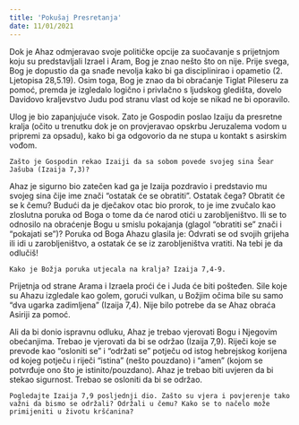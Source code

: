 ```yaml
---
title: 'Pokušaj Presretanja'
date: 11/01/2021
---
```


Dok je Ahaz odmjeravao svoje političke opcije za suočavanje s prijetnjom koju su predstavljali Izrael i Aram, Bog je znao nešto što on nije. Prije svega, Bog je dopustio da ga snađe nevolja kako bi ga disciplinirao i opametio (2. Ljetopisa 28,5.19). Osim toga, Bog je znao da bi obraćanje Tiglat Pileseru za pomoć, premda je izgledalo logično i privlačno s ljudskog gledišta, dovelo Davidovo kraljevstvo Judu pod stranu vlast od koje se nikad ne bi oporavilo.

Ulog je bio zapanjujuće visok. Zato je Gospodin poslao Izaiju da presretne kralja (očito u trenutku dok je on provjeravao opskrbu Jeruzalema vodom u pripremi za opsadu), kako bi ga odgovorio da ne stupa u kontakt s asirskim vođom.

`Zašto je Gospodin rekao Izaiji da sa sobom povede svojeg sina Šear Jašuba (Izaija 7,3)?`

Ahaz je sigurno bio zatečen kad ga je Izaija pozdravio i predstavio mu svojeg sina čije ime znači “ostatak će se obratiti”. Ostatak čega? Obratit će se k čemu? Budući da je dječakov otac bio prorok, to je ime zvučalo kao zloslutna poruka od Boga o tome da će narod otići u zarobljeništvo. Ili se to odnosilo na obraćenje Bogu u smislu pokajanja (glagol “obratiti se” znači i “pokajati se”)? Poruka od Boga Ahazu glasila je: Odvrati se od svojih grijeha ili idi u zarobljeništvo, a ostatak će se iz zarobljeništva vratiti. Na tebi je da odlučiš!

`Kako je Božja poruka utjecala na kralja? Izaija 7,4-9.`

Prijetnja od strane Arama i Izraela proći će i Juda će biti pošteđen. Sile koje su Ahazu izgledale kao golem, gorući vulkan, u Božjim očima bile su samo “dva ugarka zadimljena” (Izaija 7,4). Nije bilo potrebe da se Ahaz obraća Asiriji za pomoć.

Ali da bi donio ispravnu odluku, Ahaz je trebao vjerovati Bogu i Njegovim obećanjima. Trebao je vjerovati da bi se održao (Izaija 7,9). Riječi koje se prevode kao “osloniti se” i “održati se” potječu od istog hebrejskog korijena od kojeg potječu i riječi “istina” (nešto pouzdano) i “amen” (kojom se potvrđuje ono što je istinito/pouzdano). Ahaz je trebao biti uvjeren da bi stekao sigurnost. Trebao se osloniti da bi se održao.

`Pogledajte Izaija 7,9 posljednji dio. Zašto su vjera i povjerenje tako važni da bismo se održali? Održali u čemu? Kako se to načelo može primijeniti u životu kršćanina?`